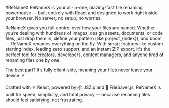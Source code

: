 #ReNameX
ReNameX is your all-in-one, blazing-fast file renaming powerhouse — built entirely with React and designed to work right inside your browser. No server, no setup, no worries.

ReNameX gives you full control over how your files are named. Whether you’re dealing with hundreds of images, design assets, documents, or code files, just drop them in, define your pattern (like project_{index}), and boom — ReNameX renames everything on the fly. With smart features like custom starting index, leading zero support, and an instant ZIP export, it's the perfect tool for creators, developers, content managers, and anyone tired of renaming files one by one.

The best part? It’s fully client-side, meaning your files never leave your device. ⚡

Crafted with ⚛️ React, powered by 📦 JSZip and 💾 FileSaver.js, ReNameX is built for speed, simplicity, and total privacy — because renaming files should feel satisfying, not frustrating.
